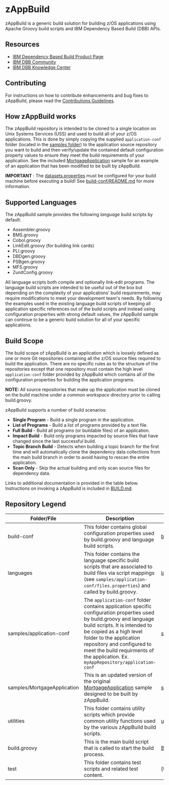# zAppBuild
zAppBuild is a generic build solution for building z/OS applications using Apache Groovy build scripts and IBM Dependency Based Build (DBB) APIs.

## Resources
* [IBM Dependency Based Build Product Page](https://developer.ibm.com/mainframe/products/ibm-dependency-based-build/)
* [IBM DBB Community](https://www.ibm.com/developerworks/community/groups/service/html/communitystart?communityUuid=eb5571db-e187-47c1-bd64-d5da2bd73e73)
* [IBM DBB Knowledge Center](https://www.ibm.com/support/knowledgecenter/SS6T76_1.0.7/welcome.html)

## Contributing
For instructions on how to contribute enhancements and bug fixes to zAppBuild, please read the [Contributions Guidelines](CONTRIBUTIONS.md).

## How zAppBuild works
The zAppBuild repository is intended to be cloned to a single location on Unix Systems Services (USS) and used to build all of your z/OS applications. This is done by simply copying the supplied `application-conf` folder (located in the [samples folder](samples)) to the application source repository you want to build and then verify/update the contained default configuration property values to ensure they meet the build requirements of your application. See the included [MortgageApplication](samples/MortgageApplication) sample for an example of an application that has been modified to be built by zAppBuild.  

**IMPORTANT** : The [datasets.properties](build-conf/datasets.properties) must be configured for your build machine before executing a build!  See [build-conf/README.md](build-conf/README.md) for more information.

## Supported Languages
The zAppBuild sample provides the following *language* build scripts by default:
* Assembler.groovy
* BMS.groovy
* Cobol.groovy
* LinkEdit.groovy (for building link cards)
* PLI.groovy
* DBDgen.groovy
* PSBgen.groovy
* MFS.groovy
* ZunitConfig.groovy

All language scripts both compile and optionally link-edit programs. The language build scripts are intended to be useful out of the box but depending on the complexity of your applications' build requirements, may require modifications to meet your development team's needs.  By following the examples used in the existing language build scripts of keeping all application specific references out of the build scripts and instead using configuration properties with strong default values, the zAppBuild sample can continue to be a generic build solution for all of your specific applications.

## Build Scope
The build scope of zAppBuild is an application which is loosely defined as one or more Git repositories containing all the z/OS source files required to build the application.  There are no specific rules as to the structure of the repositories except that one repository must contain the high level `application-conf` folder provided by zAppBuild which contains all of the configuration properties for building the application programs.  

**NOTE:** All source repositories that make up the application must be cloned on the build machine under a common *workspace*  directory prior to calling build.groovy.

zAppBuild supports a number of build scenarios:
* **Single Program** - Build a single program in the application.
* **List of Programs** - Build a list of programs provided by a text file.
* **Full Build** - Build all programs (or buildable files) of an application.
* **Impact Build** - Build only programs impacted by source files that have changed since the last successful build.
* **Topic Branch Build** - Detects when building a topic branch for the first time and will automatically clone the dependency data collections from the main build branch in order to avoid having to rescan the entire application.
* **Scan Only** - Skip the actual building and only scan source files for dependency data.

Links to additional documentation is provided in the table below.  Instructions on invoking a zAppBuild is included in [BUILD.md](BUILD.md).

## Repository Legend
Folder/File | Description | Documentation Link
--- | --- | ---
build-conf | This folder contains global configuration properties used by build.groovy and language build scripts. | [build-conf/README.md](build-conf/README.md)
languages | This folder contains the language specific build scripts that are associated to build files via script mappings (see `samples/application-conf/files.properties`) and called by build.groovy. | [languages/README.md](languages/README.md)
samples/application-conf | The `application-conf` folder contains application specific configuration properties used by build.groovy and language build scripts.  It is intended to be copied as a high level folder to the application repository and configured to meet the build requirments of the application. Ex. `myAppRepository/application-conf` | [samples/application-conf/README.md](samples/application-conf/README.md)
samples/MortgageApplication | This is an updated version of the original [MortgageApplication](https://github.com/IBM/dbb/tree/master/Build/MortgageApplication) sample designed to be built by zAppBuild. | [samples/MortgageApplication/README.md](samples/MortgageApplication/README.md)
utilities | This folder contains utility scripts which provide common utility functions used by the various zAppBuild build scripts. | [utilities/README.md](utilities/README.md)
build.groovy | This is the main build script that is called to start the build process. | [BUILD.md](BUILD.md)
test | This folder contains test scripts and related test content. | [test/README.md] (test/README.md)
